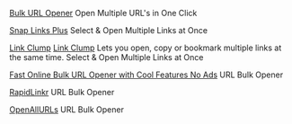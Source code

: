 
[Bulk URL Opener](https://bulkurlopener.com)
Open Multiple URL's in One Click

[Snap Links Plus](https://cpriest.github.io/SnapLinksPlus/)
Select & Open Multiple Links at Once

[Link Clump](https://github.com/benblack86/linkclump)
[Link Clump](https://chrome.google.com/webstore/detail/linkclump/lfpjkncokllnfokkgpkobnkbkmelfefj?hl=en)
Lets you open, copy or bookmark multiple links at the same time.
Select & Open Multiple Links at Once

[Fast Online Bulk URL Opener with Cool Features No Ads](https://openbulkurl.com/)
URL Bulk Opener

[RapidLinkr](https://rapidlinkr.com/)
URL Bulk Opener

[OpenAllURLs](https://www.openallurls.com/)
URL Bulk Opener
